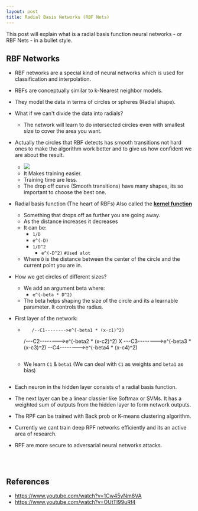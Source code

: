 ```yaml
---
layout: post
title: Radial Basis Networks (RBF Nets)
---
```


This post will explain what is a radial basis function neural networks - or RBF Nets - in  a bullet style.

## RBF Networks

- RBF networks are a special kind of neural networks which is used for classification and interpolation.

- RBFs are conceptually similar to k-Nearest neighbor models.

- They model the data in terms of circles or spheres (Radial shape).

- What if we can't divide the data into radials?

  - The network will learn to do intersected circles even with smallest size to cover the area you want.

- Actually the circles that RBF detects has smooth transitions not hard ones to make the algorithm work better and to give us how confident we are about the result.

  - ![](../../../../images/PostsImages/02.png)
  - It Makes training easier.
  - Training time are less.
  - The drop off curve (Smooth transitions) have many shapes, its so important to choose the best one.

- Radial basis function (The heart of RBFs) Also called the **<u>kernel function</u>**

  - Something that drops off as further you are going away.
  - As the distance increases it decreases
  - It can be:
    - `1/D`
    - `e^(-D)`
    - `1/D^2`
      - `e^(-D^2)`		`#Used alot`			
  - Where `D` is the distance between the center of the circle and the current point you are in.

- How we get circles of different sizes?

  - We add an argument beta where:
    - `e^(-beta * D^2)`
  - The beta helps shaping the size of the circle and its a learnable parameter. It controls the radius.

- First layer of the network:

  - ```
       /--C1-------->e^(-beta1 * (x-c1)^2)
       ```
      /---C2-------->e^(-beta2 * (x-c2)^2)
    X 
      \---C3-------->e^(-beta3 * (x-c3)^2)
       \--C4-------->e^(-beta4 * (x-c4)^2)
    ```

  - We learn `C1` & `beta1` (We can deal with  `C1` as weights and `beta1` as bias)
    ```

- Each neuron in the hidden layer consists of a radial basis function.

- The next layer can be a linear classier like Softmax or SVMs. It has a weighted sum of outputs from the hidden layer to form network outputs.

- The RPF can be trained with Back prob or K-means clustering algorithm.

- Currently we cant train deep RPF networks efficiently and its an active area of research.

- RPF are more secure to adversarial neural networks attacks.



<br/>

<br/>

## References

- https://www.youtube.com/watch?v=1Cw45yNm6VA
- https://www.youtube.com/watch?v=OUtTI99uRf4

<br/>

<br/>